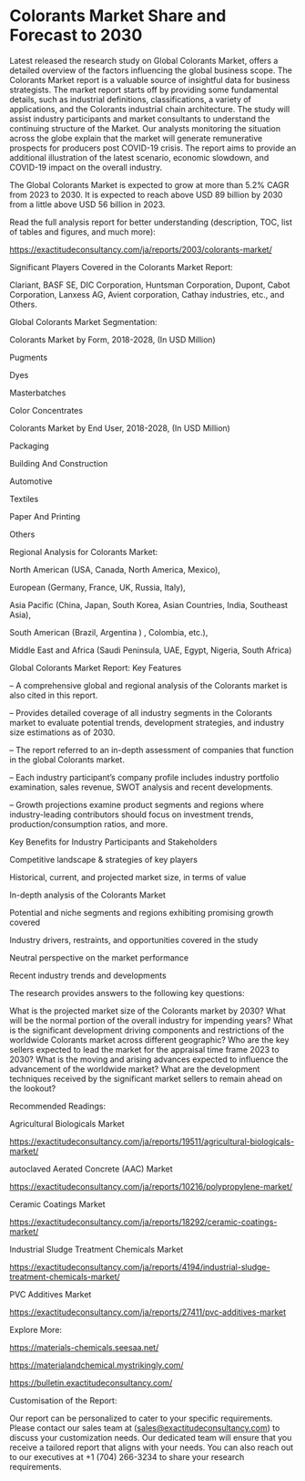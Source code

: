 # Colorants Market Share and Forecast to 2030

Latest released the research study on Global Colorants Market, offers a detailed overview of the factors influencing the global business scope. The Colorants Market report is a valuable source of insightful data for business strategists. The market report starts off by providing some fundamental details, such as industrial definitions, classifications, a variety of applications, and the Colorants industrial chain architecture. The study will assist industry participants and market consultants to understand the continuing structure of the Market. Our analysts monitoring the situation across the globe explain that the market will generate remunerative prospects for producers post COVID-19 crisis. The report aims to provide an additional illustration of the latest scenario, economic slowdown, and COVID-19 impact on the overall industry.

The Global Colorants Market is expected to grow at more than 5.2% CAGR from 2023 to 2030. It is expected to reach above USD 89 billion by 2030 from a little above USD 56 billion in 2023.

Read the full analysis report for better understanding (description, TOC, list of tables and figures, and much more):

https://exactitudeconsultancy.com/ja/reports/2003/colorants-market/

Significant Players Covered in the Colorants Market Report:

Clariant, BASF SE, DIC Corporation, Huntsman Corporation, Dupont, Cabot Corporation, Lanxess AG, Avient corporation, Cathay industries, etc., and Others.

Global Colorants Market Segmentation:

Colorants Market by Form, 2018-2028, (In USD Million)

Pugments

Dyes

Masterbatches

Color Concentrates

Colorants Market by End User, 2018-2028, (In USD Million)

Packaging

Building And Construction

Automotive

Textiles

Paper And Printing

Others

Regional Analysis for Colorants Market:

North American (USA, Canada, North America, Mexico),

European (Germany, France, UK, Russia, Italy),

Asia Pacific (China, Japan, South Korea, Asian Countries, India, Southeast Asia),

South American (Brazil, Argentina ) , Colombia, etc.),

Middle East and Africa (Saudi Peninsula, UAE, Egypt, Nigeria, South Africa)

Global Colorants Market Report: Key Features

– A comprehensive global and regional analysis of the Colorants market is also cited in this report.

– Provides detailed coverage of all industry segments in the Colorants market to evaluate potential trends, development strategies, and industry size estimations as of 2030.

– The report referred to an in-depth assessment of companies that function in the global Colorants market.

– Each industry participant’s company profile includes industry portfolio examination, sales revenue, SWOT analysis and recent developments.

– Growth projections examine product segments and regions where industry-leading contributors should focus on investment trends, production/consumption ratios, and more.

Key Benefits for Industry Participants and Stakeholders

Competitive landscape & strategies of key players

Historical, current, and projected market size, in terms of value

In-depth analysis of the Colorants Market

Potential and niche segments and regions exhibiting promising growth covered

Industry drivers, restraints, and opportunities covered in the study

Neutral perspective on the market performance

Recent industry trends and developments

The research provides answers to the following key questions:

What is the projected market size of the Colorants market by 2030?
What will be the normal portion of the overall industry for impending years?
What is the significant development driving components and restrictions of the worldwide Colorants market across different geographic?
Who are the key sellers expected to lead the market for the appraisal time frame 2023 to 2030?
What is the moving and arising advances expected to influence the advancement of the worldwide market?
What are the development techniques received by the significant market sellers to remain ahead on the lookout?

Recommended Readings:

Agricultural Biologicals Market

https://exactitudeconsultancy.com/ja/reports/19511/agricultural-biologicals-market/

autoclaved Aerated Concrete (AAC) Market

https://exactitudeconsultancy.com/ja/reports/10216/polypropylene-market/

Ceramic Coatings Market

https://exactitudeconsultancy.com/ja/reports/18292/ceramic-coatings-market/

Industrial Sludge Treatment Chemicals Market

https://exactitudeconsultancy.com/ja/reports/4194/industrial-sludge-treatment-chemicals-market/

PVC Additives Market

https://exactitudeconsultancy.com/ja/reports/27411/pvc-additives-market

Explore More:

https://materials-chemicals.seesaa.net/

https://materialandchemical.mystrikingly.com/

https://bulletin.exactitudeconsultancy.com/

Customisation of the Report:

Our report can be personalized to cater to your specific requirements. Please contact our sales team at (sales@exactitudeconsultancy.com) to discuss your customization needs. Our dedicated team will ensure that you receive a tailored report that aligns with your needs. You can also reach out to our executives at +1 (704) 266-3234 to share your research requirements.
